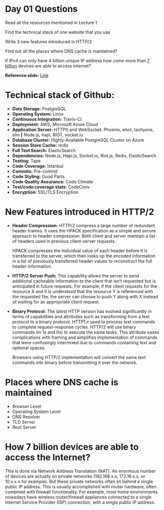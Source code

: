 # **Day 01 Questions**

Read all the resources mentioned in Lecture 1

Find the technical stack of one website that you use

Write 3 new features introduced in HTTP/2

Find out all the places where DNS cache is maintained?

If IPv4 can only have 4 billion unique IP address how come more than [7 billion](https://techjury.net/blog/how-many-iot-devices-are-there/) devices are able to access internet?

**Reference slide:** [Link](http://bit.ly/fs101-day01)

# **Technical stack of Github:**

- **Data Storage:** PostgreSQL
- **Operating System:** Linux
- **Continuous Integration:** Travis-CI
- **Deployment:** AWS, Microsoft Azure Cloud
- **Application Server:** HTTPS and WebSocket: Phoenix, elixir, tachyons, elm **|** Node.js, hapi, RIOT, socket.io
- **Database Cluster:** Highly-Available PostgreSQL Cluster on Azure
- **Session Store Cache:**  redis
- **Full Text Search:** ElasticSearch
- **Dependencies:** Node.js, Hapi.js, Socket.io, Riot.js, Redis, ElasticSearch
- **Testing:** Tape
- **Code Coverage:** Istanbul
- **Commits:** Pre-commit
- **Code Styling:** Good Parts
- **Code Quality Assurance:** Code Climate
- **Test/code coverage stats:** CodeConv
- **Encryption:** SSL/TLS Encryption

# **New Features introduced in HTTP/2**

- **Header Compression:** HTTP/2 compress a large number of redundant header frames. It uses the HPACK specification as a simple and secure approach to header compression. Both client and server maintain a list of headers used in previous client-server requests.

  HPACK compresses the individual value of each header before it is transferred to the server, which then looks up the encoded information in a list of previously transferred header values to reconstruct the full header information.

- **HTTP/2 Server Push:** This capability allows the server to send additional cacheable information to the client that isn’t requested but is anticipated in future requests. For example, if the client requests for the resource X and it is understood that the resource Y is referenced with the requested file, the server can choose to push Y along with X instead of waiting for an appropriate client request.

- **Binary Protocol:** The latest HTTP version has evolved significantly in terms of capabilities and attributes such as transforming from a text protocol to a binary protocol. HTTP1.x used to process text commands to complete request-response cycles. HTTP/2 will use binary commands (in 1s and 0s) to execute the same tasks. This attribute eases complications with framing and simplifies implementation of commands that were confusingly intermixed due to commands containing text and optional spaces.

  Browsers using HTTP/2 implementation will convert the same text commands into binary before transmitting it over the network.

# **Places where DNS cache is maintained**

- Browser Level 
- Operating System Level
- DNS Resolver
- TLD Server
- Root Server

# **How 7 billion devices are able to access the Internet?**

This is done via Network Address Translation (NAT). An enormous number of devices are actually on private networks (192.168.x.x, 172.16.x.x, or 10.x.x.x for example). But these private networks often sit behind a single public IP address. This is usually accomplished with router hardware, often combined with firewall functionality. For example, most home environments nowadays have wireless router/firewall appliances connected to a single Internet Service Provider (ISP) connection, with a single public IP address.
